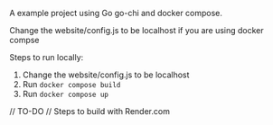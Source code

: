A example project using Go go-chi and docker compose.

Change the website/config.js to be localhost if you are using docker compse

Steps to run locally:
1) Change the website/config.js to be localhost
2) Run `docker compose build`
3) Run `docker compose up`

// TO-DO 
// Steps to build with Render.com
